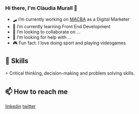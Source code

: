 ### Hi there, I'm Clàudia Murall 👋



- 🛹 I’m currently working on [MACBA](https://www.macba.cat/ca) as a Digital Marketer
- 🌱 I’m currently learning Front End Development
- 👯 I’m looking to collaborate on ...
- 🤔 I’m looking for help with ...
- 🎮 Fun fact: I love doing sport and playing videogames



## 🔧 Skills

⚡️ Critical thinking, decision-making and problem solving skills.

## 📫 How to reach me 

[linkedin](https://www.linkedin.com/in/claudiamurall/)
[twitter](www.twitter.com/claudiamurall)

